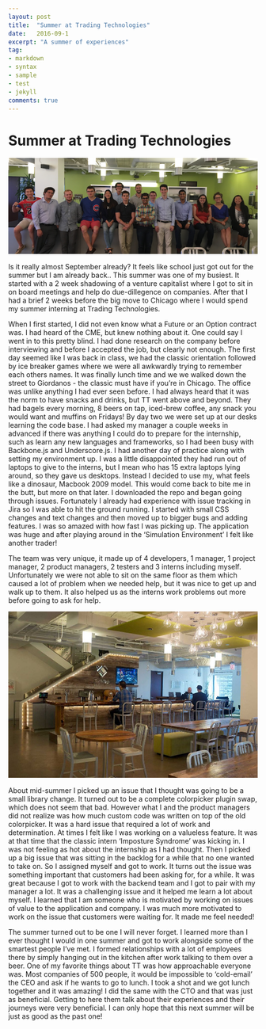 ```yaml
---
layout: post
title:  "Summer at Trading Technologies"
date:   2016-09-1
excerpt: "A summer of experiences"
tag:
- markdown 
- syntax
- sample
- test
- jekyll
comments: true
---
```


# Summer at Trading Technologies

![Trading tech Interns](/assets/img/tradingtech_interns.png)

Is it really almost September already? It feels like school just got out for the summer but I am already back.. This summer was one of my busiest. It started with a 2 week shadowing of a venture capitalist where I got to sit in on board meetings and help do due-dillegence on companies. After that I had a brief 2 weeks before the big move to Chicago where I would spend my summer interning at Trading Technologies. 

When I first started, I did not even know what a Future or an Option contract was. I had heard of the CME, but knew nothing about it. One could say I went in to this pretty blind. I had done research on the company before interviewing and before I accepted the job, but clearly not enough. The first day seemed like I was back in class, we had the classic orientation followed by ice breaker games where we were all awkwardly trying to remember each others names. It was finally lunch time and we we walked down the street to Giordanos - the classic must have if you’re in Chicago. The office was unlike anything I had ever seen before. I had always heard that it was the norm to have snacks and drinks, but TT went above and beyond. They had bagels every morning, 8 beers on tap, iced-brew coffee, any snack you would want and muffins on Fridays! By day two we were set up at our desks learning the code base. I had asked my manager a couple weeks in advanced if there was anything I could do to prepare for the internship, such as learn any new languages and frameworks, so I had been busy with Backbone.js and Underscore.js. I had another day of practice along with setting my environment up. I was a little disappointed they had run out of laptops to give to the interns, but I mean who has 15 extra laptops lying around, so they gave us desktops. Instead I decided to use my, what feels like a dinosaur, Macbook 2009 model. This would come back to bite me in the butt, but more on that later. I downloaded the repo and began going through issues. Fortunately I already had experience with issue tracking in Jira so I was able to hit the ground running. I started with small CSS changes and text changes and then moved up to bigger bugs and adding features. I was so amazed with how fast I was picking up. The application was huge and after playing around in the ‘Simulation Environment’ I felt like another trader! 

The team was very unique, it made up of 4 developers, 1 manager, 1 project manager, 2 product managers, 2 testers and 3 interns including myself. Unfortunately we were not able to sit on the same floor as them which caused a lot of problem when we needed help, but it was nice to get up and walk up to them. It also helped us as the interns work problems out more before going to ask for help. 

![Smithsonian Image](/assets/img/trading-technologies-office.jpg)

About mid-summer I picked up an issue that I thought was going to be a small library change. It turned out to be a complete colorpicker plugin swap, which does not seem that bad. However what I and the product managers did not realize was how much custom code was written on top of the old colorpicker. It was a hard issue that required a lot of work and determination. At times I felt like I was working on a valueless feature. It was at that time that the classic intern ‘Imposture Syndrome’ was kicking in. I was not feeling as hot about the internship as I had thought. Then I picked up a big issue that was sitting in the backlog for a while that no one wanted to take on. So I assigned myself and got to work. It turns out the issue was something important that customers had been asking for, for a while. It was great because I got to work with the backend team and I got to pair with my manager a lot. It was a challenging issue and it helped me learn a lot about myself. I learned that I am someone who is motivated by working on issues of value to the application and company. I was much more motivated to work on the issue that customers were waiting for. It made me feel needed!

The summer turned out to be one I will never forget. I learned more than I ever thought I would in one summer and got to work alongside some of the smartest people I’ve met. I formed relationships with a lot of employees there by simply hanging out in the kitchen after work talking to them over a beer. One of my favorite things about TT was how approachable everyone was. Most companies of 500 people, it would be impossible to ‘cold-email’ the CEO and ask if he wants to go to lunch. I took a shot and we got lunch together and it was amazing! I did the same with the CTO and that was just as beneficial. Getting to here them talk about their experiences and their journeys were very beneficial. I can only hope that this next summer will be just as good as the past one!
